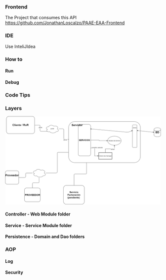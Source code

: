 ### Frontend
The Project that consumes this API https://github.com/JonathanLoscalzo/PAAE-EAA-Frontend

### IDE
Use InteliJIdea 

### How to
#### Run

#### Debug

### Code Tips

### Layers
![alt text](https://github.com/JonathanLoscalzo/PAAE-EAA-Backend/blob/master/Arquitectura.jpg)
#### Controller - Web Module folder
#### Service - Service Module folder
#### Persistence - Domain and Dao folders

### AOP
#### Log
#### Security

